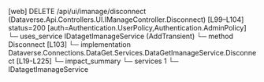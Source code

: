 [web] DELETE /api/ui/imanage/disconnect  (Dataverse.Api.Controllers.UI.IManageController.Disconnect)  [L99–L104] status=200 [auth=Authentication.UserPolicy,Authentication.AdminPolicy]
  └─ uses_service IDatagetImanageService (AddTransient)
    └─ method Disconnect [L103]
      └─ implementation Dataverse.Connections.DataGet.Services.DataGetImanageService.Disconnect [L19-L225]
  └─ impact_summary
    └─ services 1
      └─ IDatagetImanageService

